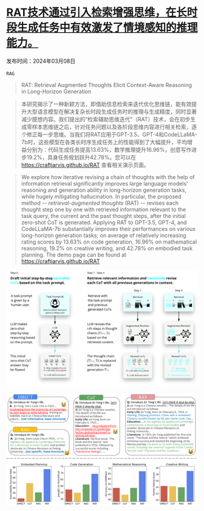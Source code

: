 # [RAT技术通过引入检索增强思维，在长时段生成任务中有效激发了情境感知的推理能力。](https://arxiv.org/abs/2403.05313)

发布时间：2024年03月08日

`RAG`

> RAT: Retrieval Augmented Thoughts Elicit Context-Aware Reasoning in Long-Horizon Generation

> 本研究揭示了一种新颖方法，即借助信息检索来迭代优化思维链，能有效提升大型语言模型在解决复杂长时段生成任务时的推理与生成精度，同时显著减少臆想内容。我们提出的“检索辅助思维迭代”（RAT）技术，会在初步生成零样本思维链之后，针对任务问题以及各阶段思维内容进行相关检索，逐个修正每一步思维。当我们将RAT应用于GPT-3.5、GPT-4和CodeLLaMA-7b时，这些模型在各类长时序生成任务上的性能得到了大幅提升，平均增益分别为：代码生成任务提高13.63%，数学推理提升16.96%，创意写作进步19.2%，具身任务规划跃升42.78%。您可以在 https://craftjarvis.github.io/RAT 查看相关演示页面。

> We explore how iterative revising a chain of thoughts with the help of information retrieval significantly improves large language models' reasoning and generation ability in long-horizon generation tasks, while hugely mitigating hallucination. In particular, the proposed method -- *retrieval-augmented thoughts* (RAT) -- revises each thought step one by one with retrieved information relevant to the task query, the current and the past thought steps, after the initial zero-shot CoT is generated. Applying RAT to GPT-3.5, GPT-4, and CodeLLaMA-7b substantially improves their performances on various long-horizon generation tasks; on average of relatively increasing rating scores by 13.63% on code generation, 16.96% on mathematical reasoning, 19.2% on creative writing, and 42.78% on embodied task planning. The demo page can be found at https://craftjarvis.github.io/RAT

![RAT技术通过引入检索增强思维，在长时段生成任务中有效激发了情境感知的推理能力。](../../../paper_images/2403.05313/x2.png)

![RAT技术通过引入检索增强思维，在长时段生成任务中有效激发了情境感知的推理能力。](../../../paper_images/2403.05313/x3.png)